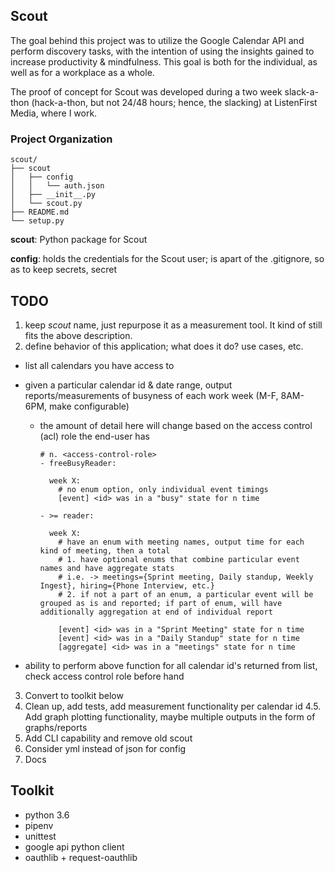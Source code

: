 ## Scout

The goal behind this project was to utilize the Google Calendar API and perform discovery tasks, with the intention of using the insights gained to increase productivity & mindfulness. This goal is both for the individual, as well as for a workplace as a whole.

The proof of concept for Scout was developed during a two week slack-a-thon (hack-a-thon, but not 24/48 hours; hence, the slacking) at ListenFirst Media, where I work.

### Project Organization

```
scout/
├── scout
│   ├── config
│   │   └── auth.json
│   ├── __init__.py
│   └── scout.py
├── README.md
└── setup.py
```

**scout**: Python package for Scout

**config**: holds the credentials for the Scout user; is apart of the .gitignore, so as to keep secrets, secret

## TODO

1. keep *scout* name, just repurpose it as a measurement tool. It kind of still fits the above description.
2. define behavior of this application; what does it do? use cases, etc.
  - list all calendars you have access to
  - given a particular calendar id & date range, output reports/measurements of busyness of each work week (M-F, 8AM-6PM, make configurable)
    - the amount of detail here will change based on the access control (acl) role the end-user has

      ```
      # n. <access-control-role>
      - freeBusyReader:

        week X:
          # no enum option, only individual event timings
          [event] <id> was in a "busy" state for n time

      - >= reader:

        week X:
          # have an enum with meeting names, output time for each kind of meeting, then a total
          # 1. have optional enums that combine particular event names and have aggregate stats
          # i.e. -> meetings={Sprint meeting, Daily standup, Weekly Ingest}, hiring={Phone Interview, etc.}
          # 2. if not a part of an enum, a particular event will be grouped as is and reported; if part of enum, will have additionally aggregation at end of individual report

          [event] <id> was in a "Sprint Meeting" state for n time
          [event] <id> was in a "Daily Standup" state for n time
          [aggregate] <id> was in a "meetings" state for n time
        ```

  - ability to perform above function for all calendar id's returned from list, check access control role before hand
3. Convert to toolkit below
4. Clean up, add tests, add measurement functionality per calendar id
4.5. Add graph plotting functionality, maybe multiple outputs in the form of graphs/reports
5. Add CLI capability and remove old scout
6. Consider yml instead of json for config
7. Docs

## Toolkit

- python 3.6
- pipenv
- unittest
- google api python client
- oauthlib + request-oauthlib

